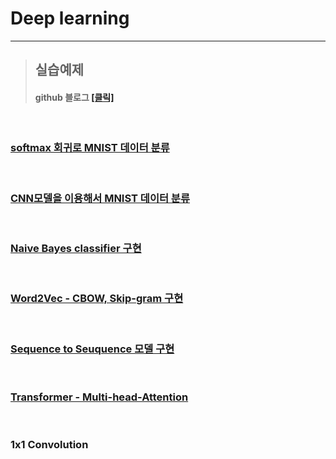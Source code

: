 # Deep learning  

*****

>## 실습예제   
>#### github 블로그 <a href = "https://jiyun1006.github.io/blog/categories/AI/#/">[클릭]</a>

<br>


### **<a href = "https://github.com/jiyun1006/colab_deep/blob/main/SoftMax_MNIST.md">softmax 회귀로 MNIST 데이터 분류</a>**   

<br>
 
### **<a href = "https://github.com/jiyun1006/Deep_first/blob/main/CNN_MNIST.md"/>CNN모델을 이용해서 MNIST 데이터 분류</a>**     


<br>

### **<a href = "https://github.com/jiyun1006/jiyun1006.github.io/blob/master/_posts/2021-02-15-NLP_preprocessing(1).md">Naive Bayes classifier 구현</a>**    


<br>


### **<a href = "https://github.com/jiyun1006/jiyun1006.github.io/blob/master/_posts/2021-02-15-NLP_preprocessing(2).md">Word2Vec - CBOW, Skip-gram 구현</a>**   


<br>

### **<a href ="https://github.com/jiyun1006/jiyun1006.github.io/blob/master/_posts/2021-02-17-Sequence-to-Sequence.md">Sequence to Seuquence 모델 구현</a>**   

<br>

### **<a href = "https://github.com/jiyun1006/jiyun1006.github.io/blob/master/_posts/2021-02-18-Transformer.md"> Transformer - Multi-head-Attention</a>**


<br>

### **<a hrerf = "https://github.com/jiyun1006/deeplearning-pytorch/blob/main/1x1convolution.md"> 1x1 Convolution </a>**

